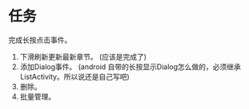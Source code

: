 # 任务

完成长按点击事件。

1. 下滑刷新更新最新章节。 (应该是完成了)
2. 添加Dialog事件。  (android 自带的长按显示Dialog怎么做的，必须继承ListActivity。所以说还是自己写吧)
3. 删除。
4. 批量管理。